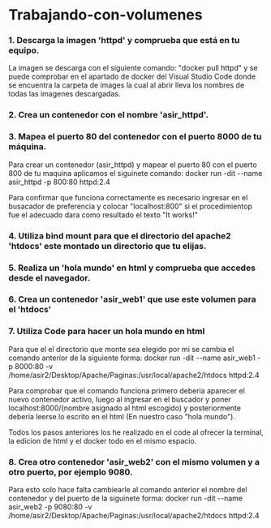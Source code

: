 # Trabajando-con-volumenes
### 1. Descarga la imagen 'httpd' y comprueba que está en tu equipo.

La imagen se descarga con el siguiente comando: "docker pull httpd" y se puede comprobar en el apartado de docker  del Visual Studio Code donde se encuentra la carpeta de images la cual al abrir lleva los nombres de todas las imagenes descargadas.

### 2. Crea un contenedor con el nombre 'asir_httpd'.
### 3. Mapea el puerto 80 del contenedor con el puerto 8000 de tu máquina.
    
 Para crear un contenedor (asir_httpd) y mapear el puerto 80 con el puerto 800 de tu maquina aplicamos el siguinete comando: docker run -dit --name asir_httpd -p 800:80 httpd:2.4

 Para confirmar que funciona correctamente es necesario ingresar en el busacador de preferencia y colocar "localhost:800" si el procedimientop fue el adecuado dara como resultado el texto "It works!"

### 4. Utiliza bind mount para que el directorio del apache2 'htdocs' este montado un directorio que tu elijas.
### 5. Realiza un 'hola mundo' en html y comprueba que accedes desde el navegador.
### 6. Crea un contenedor 'asir_web1' que use este volumen para el 'htdocs'
### 7. Utiliza Code para hacer un hola mundo en html

 Para que el el directorio que monte sea elegido  por mi se cambia el comando anterior de la siguiente forma: docker run -dit --name asir_web1 -p 8000:80 -v /home/asir2/Desktop/Apache/Paginas:/usr/local/apache2/htdocs httpd:2.4

 Para comprobar que el comando funciona primero deberia aparecer el nuevo contenedor activo, luego al ingresar en el buscador y poner localhost:8000/(nombre asignado al html escogido) y posteriormente deberia leerse lo escrito en el html (En nuestro caso "hola mundo").

Todos los pasos anteriores los he realizado en el code al ofrecer la terminal, la edicion de html y el docker todo en el mismo espacio.

### 8. Crea otro contenedor 'asir_web2' con el mismo volumen y a otro puerto, por ejemplo 9080.

Para esto solo hace falta cambiearle al comando anterior el nombre del contenedor y del puerto de la siguinete forma: docker run -dit --name asir_web2 -p 9080:80 -v /home/asir2/Desktop/Apache/Paginas:/usr/local/apache2/htdocs httpd:2.4